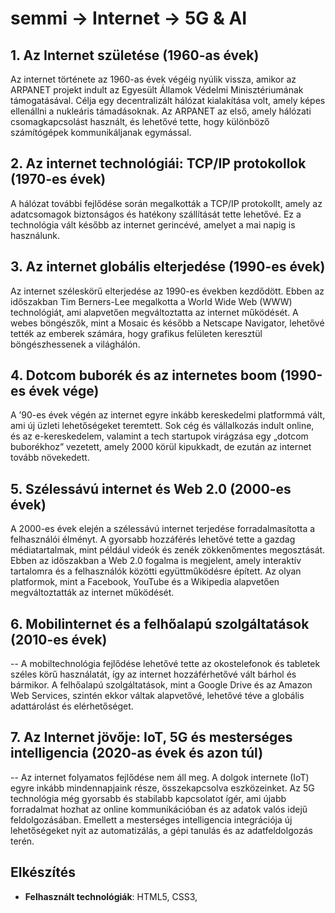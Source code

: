 # semmi -> Internet -> 5G & AI

## 1. Az Internet születése (1960-as évek)
Az internet története az 1960-as évek végéig nyúlik vissza, amikor az ARPANET projekt indult az Egyesült Államok Védelmi Minisztériumának támogatásával. Célja egy decentralizált hálózat kialakítása volt, amely képes ellenállni a nukleáris támadásoknak. Az ARPANET az első, amely hálózati csomagkapcsolást használt, és lehetővé tette, hogy különböző számítógépek kommunikáljanak egymással.

## 2. Az internet technológiái: TCP/IP protokollok (1970-es évek)
A hálózat további fejlődése során megalkották a TCP/IP protokollt, amely az adatcsomagok biztonságos és hatékony szállítását tette lehetővé. Ez a technológia vált később az internet gerincévé, amelyet a mai napig is használunk.

## 3. Az internet globális elterjedése (1990-es évek)
Az internet széleskörű elterjedése az 1990-es években kezdődött. Ebben az időszakban Tim Berners-Lee megalkotta a World Wide Web (WWW) technológiát, ami alapvetően megváltoztatta az internet működését. A webes böngészők, mint a Mosaic és később a Netscape Navigator, lehetővé tették az emberek számára, hogy grafikus felületen keresztül böngészhessenek a világhálón.

## 4. Dotcom buborék és az internetes boom (1990-es évek vége)
A ’90-es évek végén az internet egyre inkább kereskedelmi platformmá vált, ami új üzleti lehetőségeket teremtett. Sok cég és vállalkozás indult online, és az e-kereskedelem, valamint a tech startupok virágzása egy „dotcom buborékhoz” vezetett, amely 2000 körül kipukkadt, de ezután az internet tovább növekedett.

## 5. Szélessávú internet és Web 2.0 (2000-es évek)
A 2000-es évek elején a szélessávú internet terjedése forradalmasította a felhasználói élményt. A gyorsabb hozzáférés lehetővé tette a gazdag médiatartalmak, mint például videók és zenék zökkenőmentes megosztását. Ebben az időszakban a Web 2.0 fogalma is megjelent, amely interaktív tartalomra és a felhasználók közötti együttműködésre épített. Az olyan platformok, mint a Facebook, YouTube és a Wikipedia alapvetően megváltoztatták az internet működését.

## 6. Mobilinternet és a felhőalapú szolgáltatások (2010-es évek)
-- A mobiltechnológia fejlődése lehetővé tette az okostelefonok és tabletek széles körű használatát, így az internet hozzáférhetővé vált bárhol és bármikor. A felhőalapú szolgáltatások, mint a Google Drive és az Amazon Web Services, szintén ekkor váltak alapvetővé, lehetővé téve a globális adattárolást és elérhetőséget.

## 7. Az Internet jövője: IoT, 5G és mesterséges intelligencia (2020-as évek és azon túl)
-- Az internet folyamatos fejlődése nem áll meg. A dolgok internete (IoT) egyre inkább mindennapjaink része, összekapcsolva eszközeinket. Az 5G technológia még gyorsabb és stabilabb kapcsolatot ígér, ami újabb forradalmat hozhat az online kommunikációban és az adatok valós idejű feldolgozásában. Emellett a mesterséges intelligencia integrációja új lehetőségeket nyit az automatizálás, a gépi tanulás és az adatfeldolgozás terén.

## Elkészítés
- **Felhasznált technológiák**: HTML5, CSS3,
